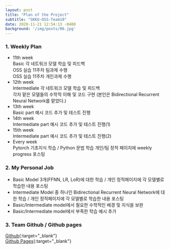 ```yaml
---
layout: post
title: "Plan of the Project"
subtitle: "SKKU-OSS-Team10"
date: 2020-11-21 12:54:13 -0400
background: '/img/posts/06.jpg'
---
```


### 1. Weekly Plan  

- 11th week  
Basic 각 네트워크 모델 학습 및 피드백   
OSS 실습 11주차 팀과제 수행  
OSS 실습 11주차 개인과제 수행  
- 12th week  
Intermediate 각 네트워크 모델 학습 및 피드백  
각자 맡은 모델들의 수학적 이해 및 코드 구현
(본인은 Bidirectional Recurrent Neural Network를 맡았다.)
- 13th week  
Basic part 예시 코드 추가 및 테스트 진행  
- 14th week  
Intermediate part 예시 코드 추가 및 테스트 진행(1)  
- 15th week   
Intermediate part 예시 코드 추가 및 테스트 진행(2)
- Every week  
Pytorch 기초지식 학습 / Python 문법 학습 
개인/팀 정적 페이지에 weekly progress 포스팅


### 2. My Personal Job  

- Basic Model 3개(FFNN, LR, LoR)에 대한 학습 / 개인 정적페이지에 각 모델별로 학습한 내용 포스팅  
- Intermediate Model 중 하나인 Bidirectional Recurrent Neural Network에 대한 학습 / 개인 정적페이지에 각 모델별로 학습한 내용 포스팅  
- Basic/Intermediate model에서 필요한 수학적인 배경 및 지식을 보완  
- Basic/Intermediate model에서 부족한 학습 예시 추가  


### 3. Team Github / Github pages
[Github](https://github.com/20-2-SKKU-OSS/2020-2-OSS-10){:target="_blank"}  
[Github Pages](https://20-2-skku-oss.github.io/2020-2-OSS-10/){:target="_blank"}  

